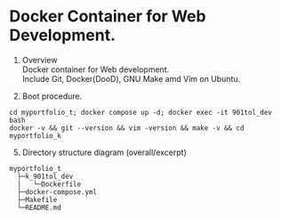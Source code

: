 # Docker Container for Web Development.  

1. Overview  
Docker container for Web development.  
Include Git, Docker(DooD), GNU Make amd Vim on Ubuntu.  

2. Boot procedure.  
```
cd myportfolio_t; docker compose up -d; docker exec -it 901tol_dev bash
docker -v && git --version && vim -version && make -v && cd myportfolio_k
```  
5. Directory structure diagram (overall/excerpt)  
```
myportfolio_t
  ├─k_901tol_dev
  |   └─Dockerfile
  ├─docker-compose.yml
  ├─Makefile
  └─README.md
```
